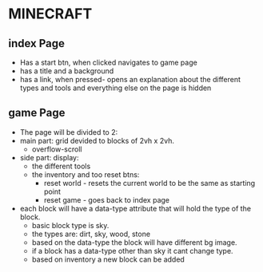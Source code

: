# MINECRAFT

## index Page

- Has a start btn, when clicked navigates to game page
- has a title and a background
- has a link, when pressed- opens an explanation about the different types and tools and everything else on the page is hidden

## game Page

- The page will be divided to 2:
- main part: grid devided to blocks of 2vh x 2vh.
  - overflow-scroll
- side part: display:
  - the different tools
  - the inventory and too reset btns:
    - reset world - resets the current world to be the same as starting point
    - reset game - goes back to index page
- each block will have a data-type attribute that will hold the type of the block.
  - basic block type is sky.
  - the types are: dirt, sky, wood, stone
  - based on the data-type the block will have different bg image.
  - if a block has a data-type other than sky it cant change type.
  - based on inventory a new block can be added
